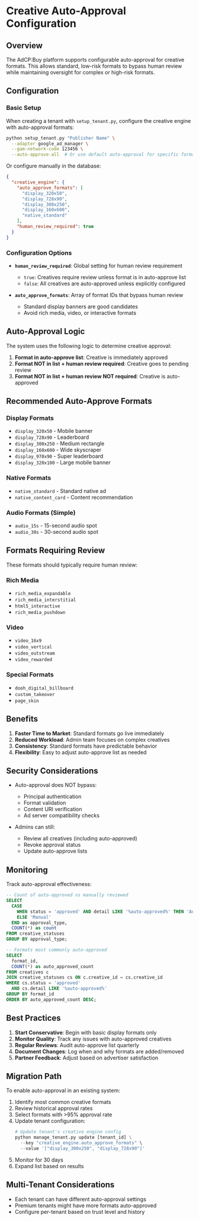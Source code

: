 # Creative Auto-Approval Configuration

## Overview

The AdCP:Buy platform supports configurable auto-approval for creative formats. This allows standard, low-risk formats to bypass human review while maintaining oversight for complex or high-risk formats.

## Configuration

### Basic Setup

When creating a tenant with `setup_tenant.py`, configure the creative engine with auto-approval formats:

```bash
python setup_tenant.py "Publisher Name" \
  --adapter google_ad_manager \
  --gam-network-code 123456 \
  --auto-approve-all  # Or use default auto-approval for specific formats
```

Or configure manually in the database:

```json
{
  "creative_engine": {
    "auto_approve_formats": [
      "display_320x50",
      "display_728x90",
      "display_300x250",
      "display_160x600",
      "native_standard"
    ],
    "human_review_required": true
  }
}
```

### Configuration Options

- **`human_review_required`**: Global setting for human review requirement
  - `true`: Creatives require review unless format is in auto-approve list
  - `false`: All creatives are auto-approved unless explicitly configured

- **`auto_approve_formats`**: Array of format IDs that bypass human review
  - Standard display banners are good candidates
  - Avoid rich media, video, or interactive formats

## Auto-Approval Logic

The system uses the following logic to determine creative approval:

1. **Format in auto-approve list**: Creative is immediately approved
2. **Format NOT in list + human review required**: Creative goes to pending review
3. **Format NOT in list + human review NOT required**: Creative is auto-approved

## Recommended Auto-Approve Formats

### Display Formats
- `display_320x50` - Mobile banner
- `display_728x90` - Leaderboard
- `display_300x250` - Medium rectangle
- `display_160x600` - Wide skyscraper
- `display_970x90` - Super leaderboard
- `display_320x100` - Large mobile banner

### Native Formats
- `native_standard` - Standard native ad
- `native_content_card` - Content recommendation

### Audio Formats (Simple)
- `audio_15s` - 15-second audio spot
- `audio_30s` - 30-second audio spot

## Formats Requiring Review

These formats should typically require human review:

### Rich Media
- `rich_media_expandable`
- `rich_media_interstitial`
- `html5_interactive`
- `rich_media_pushdown`

### Video
- `video_16x9`
- `video_vertical`
- `video_outstream`
- `video_rewarded`

### Special Formats
- `dooh_digital_billboard`
- `custom_takeover`
- `page_skin`

## Benefits

1. **Faster Time to Market**: Standard formats go live immediately
2. **Reduced Workload**: Admin team focuses on complex creatives
3. **Consistency**: Standard formats have predictable behavior
4. **Flexibility**: Easy to adjust auto-approve list as needed

## Security Considerations

- Auto-approval does NOT bypass:
  - Principal authentication
  - Format validation
  - Content URI verification
  - Ad server compatibility checks

- Admins can still:
  - Review all creatives (including auto-approved)
  - Revoke approval status
  - Update auto-approve lists

## Monitoring

Track auto-approval effectiveness:

```sql
-- Count of auto-approved vs manually reviewed
SELECT 
  CASE 
    WHEN status = 'approved' AND detail LIKE '%auto-approved%' THEN 'Auto'
    ELSE 'Manual'
  END as approval_type,
  COUNT(*) as count
FROM creative_statuses
GROUP BY approval_type;

-- Formats most commonly auto-approved
SELECT 
  format_id,
  COUNT(*) as auto_approved_count
FROM creatives c
JOIN creative_statuses cs ON c.creative_id = cs.creative_id
WHERE cs.status = 'approved' 
  AND cs.detail LIKE '%auto-approved%'
GROUP BY format_id
ORDER BY auto_approved_count DESC;
```

## Best Practices

1. **Start Conservative**: Begin with basic display formats only
2. **Monitor Quality**: Track any issues with auto-approved creatives
3. **Regular Reviews**: Audit auto-approve list quarterly
4. **Document Changes**: Log when and why formats are added/removed
5. **Partner Feedback**: Adjust based on advertiser satisfaction

## Migration Path

To enable auto-approval in an existing system:

1. Identify most common creative formats
2. Review historical approval rates
3. Select formats with >95% approval rate
4. Update tenant configuration:
   ```python
   # Update tenant's creative engine config
   python manage_tenant.py update [tenant_id] \
     --key "creative_engine.auto_approve_formats" \
     --value '["display_300x250", "display_728x90"]'
   ```
5. Monitor for 30 days
6. Expand list based on results

## Multi-Tenant Considerations

- Each tenant can have different auto-approval settings
- Premium tenants might have more formats auto-approved
- Configure per-tenant based on trust level and history